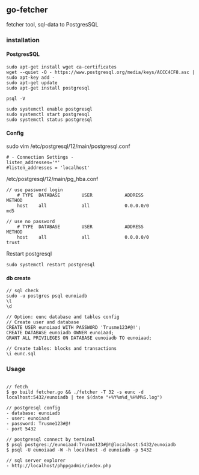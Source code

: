 
## go-fetcher

fetcher tool, sql-data to PostgresSQL

### installation

#### PostgresSQL

```
sudo apt-get install wget ca-certificates
wget --quiet -O - https://www.postgresql.org/media/keys/ACCC4CF8.asc | sudo apt-key add -
sudo apt-get update
sudo apt-get install postgresql

psql -V

sudo systemctl enable postgresql
sudo systemctl start postgresql
sudo systemctl status postgresql
```


#### Config

sudo vim /etc/postgresql/12/main/postgresql.conf
```
# - Connection Settings -
listen_addresses='*'
#listen_addresses = 'localhost'
```

/etc/postgresql/12/main/pg_hba.conf
```
// use password login
    # TYPE  DATABASE        USER            ADDRESS                 METHOD
    host    all             all             0.0.0.0/0               md5

// use no password
    # TYPE  DATABASE        USER            ADDRESS                 METHOD
    host    all             all             0.0.0.0/0               trust
```

Restart postgresql
```
sudo systemctl restart postgresql
```


#### db create
```
// sql check
sudo -u postgres psql eunoiadb
\l
\d

// Option: eunc database and tables config
// Create user and database
CREATE USER eunoiaad WITH PASSWORD 'Trusme123#@!';
CREATE DATABASE eunoiadb OWNER eunoiaad;
GRANT ALL PRIVILEGES ON DATABASE eunoiadb TO eunoiaad;

// Create tables: blocks and transactions
\i eunc.sql
```


### Usage

```

// fetch
$ go build fetcher.go && ./fetcher -T 32 -s eunc -d localhost:5432/eunoiadb | tee $(date "+%Y%m%d_%H%M%S.log")

// postgresql config
- database: eunoiadb
- user: eunoiaad
- password: Trusme123#@!
- port 5432

// postgresql connect by terminal
$ psql postgres://eunoiaad:Trusme123#@!@localhost:5432/eunoiadb
$ psql -U eunoiaad -W -h localhost -d eunoiadb -p 5432

// sql server explorer
- http://localhost/phppgadmin/index.php
```